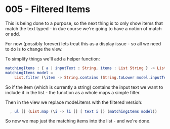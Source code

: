 # 005 - Filtered Items

This is being done to a purpose, so the next thing is to only show items that match the text typed - in due course we're going to have a notion of match or add.

For now (possibly forever) lets treat this as a display issue - so all we need to do is to change the view.

To simplify things we'll add a helper function:

```elm
matchingItems : { a | inputText : String, items : List String } -> List String
matchingItems model =
    List.filter (\item -> String.contains (String.toLower model.inputText) (String.toLower item)) model.items
```

So if the item (which is currently a string) contains the input text we want to include it in the list - the function as a whole maps a simple filter.

Then in the view we replace model.items with the filtered versioh:

```elm
  , ul [] (List.map (\i -> li [] [ text i ]) (matchingItems model))
```

So now we map just the matching items into the list - and we're done.